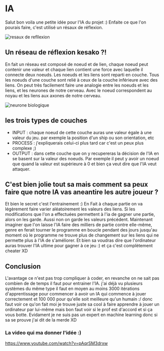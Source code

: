 # IA
Salut bon voila une petite idée pour l'IA du projet :)
Enfaite ce que l'on pourais faire, c'est utilisé un résaux de réflexion.

![resaux de refllexion](https://upload.wikimedia.org/wikipedia/commons/thumb/4/46/Colored_neural_network.svg/300px-Colored_neural_network.svg.png)

## Un réseau de réflexion kesako ?!

En fait un réseau est composé de noeud et de lien, chaque noeud peut contenir une valeur et chaque lien contient une force avec laquelle il connecte deux noeuds.
Les noeuds et les liens sont reparti en couche.
Tous les noeuds d'une couche sont relié à ceux de la couche inférieure avec des liens.
On peut très facilement faire une analogie entre les noeuds et les liens, et les neurones de notre cerveau. Avec le noeud correspondent au noyau et les liens aux axones de notre cerveau.

![neurone biologique](http://physique.unice.fr/sem6/2011-2012/PagesWeb/PT/Modelisation/img/myel.gif)

## les trois types de couches

- INPUT : chaque noeud de cette couche auras une valeur égale à une valeur du jeu. par exemple la position d'un ship ou son orientation, etc
- PROCESS : j'expliquerais celui-ci plus tard car c'est un peux plus complexe ;)
- OUTPUT : dans cette couche que on y recupereras la décision de l'IA en se basent sur la valeur des noeuds. Par exemple il peut y avoir un noeud que quand la valeur est supérieure à 0 et bien ça veut dire que l'IA veut attaquer.

## C'est bien jolie tout sa mais comment sa peux faire que notre IA vas aneantire les autre joueur ?

Et bien le secret c'est l'entrainement :) En Fait à chaque partie on va légèrement faire varier aléatoirement les valeurs des liens. Si les modifications que l'on a effectuées permettent à l'ia de gagner une partie, alors on les garde. Aussi non on garde les valeurs précédent.
Maintenant imaginer que l'on laisse l'IA faire des milliers de partie contre elle-même, genre en ferait tourner le programme en boucle pendant des jours jusqu'au moment où le programme ne trouve plus de changement sur les liens qui ne permette plus à l'IA de s'améliorer.
Et bien sa voudras dire que l'ordinateur auras trouver l'IA ultime pour gagner à ce jeu :) et ça c'est complètement cheater XD

## Conclusion

L'avantage ce n'est pas trop compliquer à coder, en revanche on ne sait pas combien de de temps il faut pour entrainer l'IA. j'ai déjà vu plusieurs systèmes du même type il faut en moyen au moins 3000 itérations d'apprentissage pour commencer à avoir un IA qui commence à jouer correctement et 100 000 pour qu'elle soit meilleure qu'un humain :/ donc faut voir ce qu'on fait moi je trouve juste sa cool à faire apprendre à jouer un ordinateur par lui-même mais bon faut voir si le prof est d'accord et si ça vous botte.
Evidament je ne suis pas un expert en machine learning donc si sa se prouve j'ai dit de la merde XD

### La video qui ma donner l'idée :)
https://www.youtube.com/watch?v=pAqrSM3drxw

